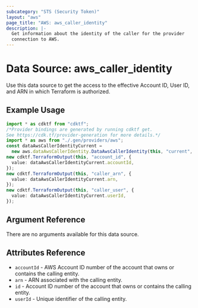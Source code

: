 ```yaml
---
subcategory: "STS (Security Token)"
layout: "aws"
page_title: "AWS: aws_caller_identity"
description: |-
  Get information about the identity of the caller for the provider
  connection to AWS.
---
```


# Data Source: aws\_caller\_identity

Use this data source to get the access to the effective Account ID, User ID, and ARN in
which Terraform is authorized.

## Example Usage

```typescript
import * as cdktf from "cdktf";
/*Provider bindings are generated by running cdktf get.
See https://cdk.tf/provider-generation for more details.*/
import * as aws from "./.gen/providers/aws";
const dataAwsCallerIdentityCurrent =
  new aws.dataAwsCallerIdentity.DataAwsCallerIdentity(this, "current", {});
new cdktf.TerraformOutput(this, "account_id", {
  value: dataAwsCallerIdentityCurrent.accountId,
});
new cdktf.TerraformOutput(this, "caller_arn", {
  value: dataAwsCallerIdentityCurrent.arn,
});
new cdktf.TerraformOutput(this, "caller_user", {
  value: dataAwsCallerIdentityCurrent.userId,
});

```

## Argument Reference

There are no arguments available for this data source.

## Attributes Reference

* `accountId` - AWS Account ID number of the account that owns or contains the calling entity.
* `arn` - ARN associated with the calling entity.
* `id` - Account ID number of the account that owns or contains the calling entity.
* `userId` - Unique identifier of the calling entity.
